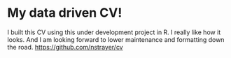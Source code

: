 # My data driven CV!
I built this CV using this under development project in R. I really like how it looks. And I am looking forward to lower maintenance and formatting down the road. 
https://github.com/nstrayer/cv
